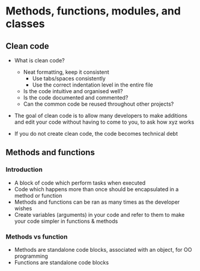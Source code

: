 <!-- cSpell:ignore organised -->

# Methods, functions, modules, and classes

## Clean code

* What is clean code?
    * Neat formatting, keep it consistent
        * Use tabs/spaces consistently
        * Use the correct indentation level in the entire file
    * Is the code intuitive and organised well?
    * Is the code documented and commented?
    * Can the common code be reused throughout other projects?

* The goal of clean code is to allow many developers to make additions and edit your code without having to come to you, to ask how xyz works
* If you do not create clean code, the code becomes technical debt

## Methods and functions

### Introduction 

* A block of code which perform tasks when executed
* Code which happens more than once should be encapsulated in a method or function
* Methods and functions can be ran as many times as the developer wishes
* Create variables (arguments) in your code and refer to them to make your code simpler in functions & methods

### Methods vs function

* Methods are standalone code blocks, associated with an object, for OO programming
* Functions are standalone code blocks